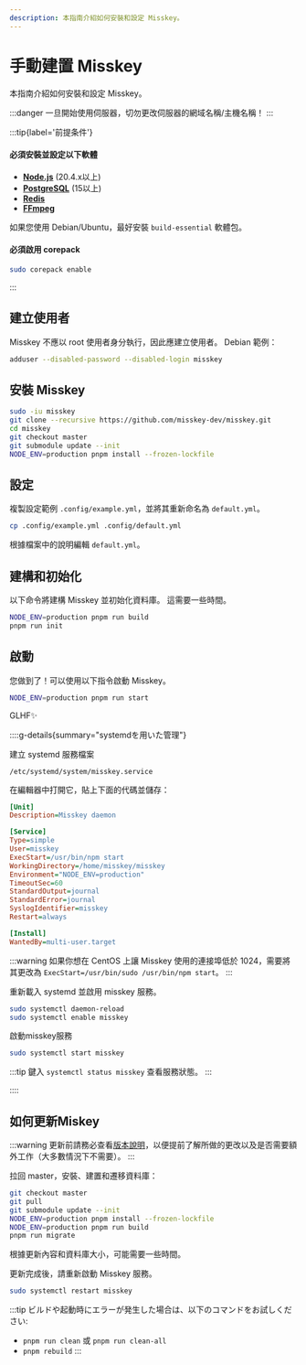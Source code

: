 ```yaml
---
description: 本指南介紹如何安裝和設定 Misskey。
---
```


# 手動建置 Misskey

本指南介紹如何安裝和設定 Misskey。

:::danger
一旦開始使用伺服器，切勿更改伺服器的網域名稱/主機名稱！
:::

:::tip{label='前提条件'}

#### 必須安裝並設定以下軟體

- **[Node.js](https://nodejs.org/en/)** (20.4.x以上)
- **[PostgreSQL](https://www.postgresql.org/)** (15以上)
- **[Redis](https://redis.io/)**
- **[FFmpeg](https://www.ffmpeg.org/)**

如果您使用 Debian/Ubuntu，最好安裝 `build-essential` 軟體包。

#### 必須啟用 corepack

```sh
sudo corepack enable
```

:::

## 建立使用者

Misskey 不應以 root 使用者身分執行，因此應建立使用者。
Debian 範例：

```sh
adduser --disabled-password --disabled-login misskey
```

## 安裝 Misskey

```sh
sudo -iu misskey
git clone --recursive https://github.com/misskey-dev/misskey.git
cd misskey
git checkout master
git submodule update --init
NODE_ENV=production pnpm install --frozen-lockfile
```

## 設定

複製設定範例 `.config/example.yml`，並將其重新命名為 `default.yml`。

```sh
cp .config/example.yml .config/default.yml
```

根據檔案中的說明編輯 `default.yml`。

## 建構和初始化

以下命令將建構 Misskey 並初始化資料庫。
這需要一些時間。

```sh
NODE_ENV=production pnpm run build
pnpm run init
```

## 啟動

您做到了！可以使用以下指令啟動 Misskey。

```sh
NODE_ENV=production pnpm run start
```

GLHF✨

::::g-details{summary="systemdを用いた管理"}

建立 systemd 服務檔案

`/etc/systemd/system/misskey.service`

在編輯器中打開它，貼上下面的代碼並儲存：

```ini
[Unit]
Description=Misskey daemon

[Service]
Type=simple
User=misskey
ExecStart=/usr/bin/npm start
WorkingDirectory=/home/misskey/misskey
Environment="NODE_ENV=production"
TimeoutSec=60
StandardOutput=journal
StandardError=journal
SyslogIdentifier=misskey
Restart=always

[Install]
WantedBy=multi-user.target
```

:::warning
如果你想在 CentOS 上讓 Misskey 使用的連接埠低於 1024，需要將其更改為 `ExecStart=/usr/bin/sudo /usr/bin/npm start`。
:::

重新載入 systemd 並啟用 misskey 服務。

```sh
sudo systemctl daemon-reload
sudo systemctl enable misskey
```

啟動misskey服務

```sh
sudo systemctl start misskey
```

:::tip
鍵入 `systemctl status misskey` 查看服務狀態。
:::

::::

## 如何更新Miskey

:::warning
更新前請務必查看[版本說明](https://github.com/misskey-dev/misskey/blob/master/CHANGELOG.md)，以便提前了解所做的更改以及是否需要額外工作（大多數情況下不需要）。
:::

拉回 master，安裝、建置和遷移資料庫：

```sh
git checkout master
git pull
git submodule update --init
NODE_ENV=production pnpm install --frozen-lockfile
NODE_ENV=production pnpm run build
pnpm run migrate
```

根據更新內容和資料庫大小，可能需要一些時間。

更新完成後，請重新啟動 Misskey 服務。

```sh
sudo systemctl restart misskey
```

:::tip
ビルドや起動時にエラーが発生した場合は、以下のコマンドをお試しください:

- `pnpm run clean` 或 `pnpm run clean-all`
- `pnpm rebuild`
  :::
